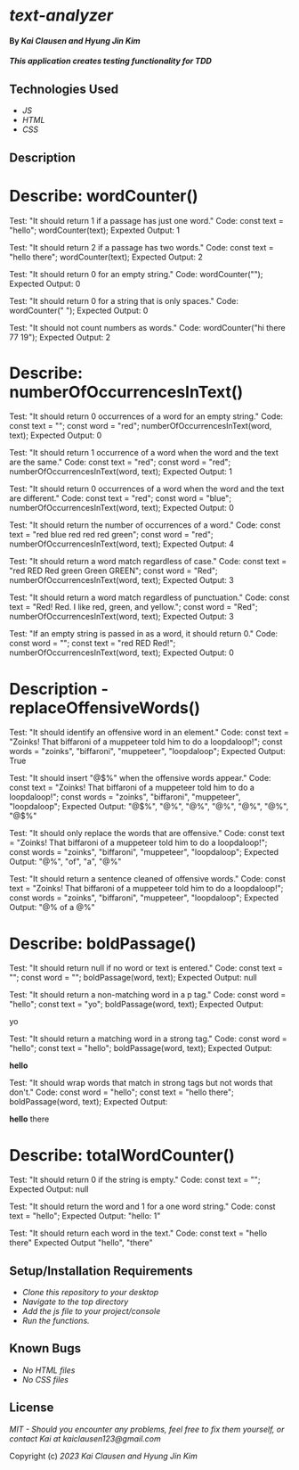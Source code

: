 # _text-analyzer_

#### By ***Kai Clausen and Hyung Jin Kim***

#### _This application creates testing functionality for TDD_

## Technologies Used

* _JS_
* _HTML_
* _CSS_

## Description

# Describe: wordCounter()

Test: "It should return 1 if a passage has just one word."
Code: 
const text = "hello";
wordCounter(text);
Expexted Output: 1

Test: "It should return 2 if a passage has two words."
Code: 
const text = "hello there";
wordCounter(text);
Expected Output: 2

Test: "It should return 0 for an empty string."
Code: wordCounter("");
Expected Output: 0

Test: "It should return 0 for a string that is only spaces."
Code: wordCounter("           ");
Expected Output: 0

Test: "It should not count numbers as words."
Code: wordCounter("hi there 77 19");
Expected Output: 2

# Describe: numberOfOccurrencesInText()

Test: "It should return 0 occurrences of a word for an empty string."
Code:
const text = "";
const word = "red";
numberOfOccurrencesInText(word, text);
Expected Output: 0

Test: "It should return 1 occurrence of a word when the word and the text are the same."
Code: 
const text = "red";
const word = "red";
numberOfOccurrencesInText(word, text);
Expected Output: 1

Test: "It should return 0 occurrences of a word when the word and the text are different."
Code:
const text = "red";
const word = "blue";
numberOfOccurrencesInText(word, text);
Expected Output: 0

Test: "It should return the number of occurrences of a word."
Code:
const text = "red blue red red red green";
const word = "red";
numberOfOccurrencesInText(word, text);
Expected Output: 4

Test: "It should return a word match regardless of case."
Code:
const text = "red RED Red green Green GREEN";
const word = "Red";
numberOfOccurrencesInText(word, text);
Expected Output: 3

Test: "It should return a word match regardless of punctuation."
Code: 
const text = "Red! Red. I like red, green, and yellow.";
const word = "Red";
numberOfOccurrencesInText(word, text);
Expected Output: 3

Test: "If an empty string is passed in as a word, it should return 0."
Code: 
const word = "";
const text = "red RED Red!";
numberOfOccurrencesInText(word, text);
Expected Output: 0

# Description - replaceOffensiveWords()

Test: "It should identify an offensive word in an element."
Code: 
const text = "Zoinks! That biffaroni of a muppeteer told him to do a loopdaloop!";
const words = "zoinks", "biffaroni", "muppeteer", "loopdaloop";
Expected Output: True

Test: "It should insert "@$%" when the offensive words appear."
Code: 
const text = "Zoinks! That biffaroni of a muppeteer told him to do a loopdaloop!";
const words = "zoinks", "biffaroni", "muppeteer", "loopdaloop";
Expected Output: "@$%", "@$%", "@$%", "@$%", "@$%", "@$%", "@$%", "@$%", "@$%", "@$%", "@$%", "@$%"

Test: "It should only replace the words that are offensive."
Code: 
const text = "Zoinks! That biffaroni of a muppeteer told him to do a loopdaloop!";
const words = "zoinks", "biffaroni", "muppeteer", "loopdaloop";
Expected Output: "@$%", "That", "@$%", "of", "a", "@$%", "told", "him", "to", "do", "a", "@$%"

Test: "It should return a sentence cleaned of offensive words."
Code: 
const text = "Zoinks! That biffaroni of a muppeteer told him to do a loopdaloop!";
const words = "zoinks", "biffaroni", "muppeteer", "loopdaloop";
Expected Output: "@$% That @$% of a @$% told him to do a @$%"

# Describe: boldPassage()

Test: "It should return null if no word or text is entered."
Code:
const text = "";
const word = "";
boldPassage(word, text);
Expected Output: null

Test: "It should return a non-matching word in a p tag."
Code:
const word = "hello";
const text = "yo";
boldPassage(word, text);
Expected Output: <p>yo</p>

Test: "It should return a matching word in a strong tag."
Code:
const word = "hello";
const text = "hello";
boldPassage(word, text);
Expected Output: <p><strong>hello</strong></p>

Test: "It should wrap words that match in strong tags but not words that don't."
Code:
const word = "hello";
const text = "hello there";
boldPassage(word, text);
Expected Output: <p><strong>hello</strong> there</p>

# Describe: totalWordCounter()
Test: "It should return 0 if the string is empty."
Code: 
const text = "";
Expected Output: null

Test: "It should return the word and 1 for a one word string."
Code: 
const text = "hello";
Expected Output: "hello: 1"

Test: "It should return each word in the text."
Code: 
const text = "hello there"
Expected Output "hello", "there"

## Setup/Installation Requirements

* _Clone this repository to your desktop_
* _Navigate to the top directory_
* _Add the js file to your project/console_
* _Run the functions._

## Known Bugs

* _No HTML files_
* _No CSS files_

## License

_MIT - Should you encounter any problems, feel free to fix them yourself, or contact Kai at kaiclausen123@gmail.com_

Copyright (c) _2023_ _Kai Clausen and Hyung Jin Kim_